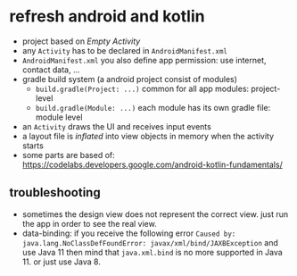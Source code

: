 # refresh android and kotlin
* project based on _Empty Activity_
* any `Activity` has to be declared in `AndroidManifest.xml`
* `AndroidManifest.xml` you also define app permission: use internet, contact data, ...
* gradle build system (a android project consist of modules)
    * `build.gradle(Project: ...)` common for all app modules: project-level
    * `build.gradle(Module: ...)` each module has its own gradle file: module level
* an `Activity` draws the UI and receives input events
* a layout file is _inflated_ into view objects in memory when the activity starts
* some parts are based of: https://codelabs.developers.google.com/android-kotlin-fundamentals/

## troubleshooting
* sometimes the design view does not represent the correct view. just run the app in order to see the real view.
* data-binding: if you receive the following error `Caused by: java.lang.NoClassDefFoundError: javax/xml/bind/JAXBException`
and use Java 11 then mind that `java.xml.bind` is no more supported in Java 11. or just use Java 8.
